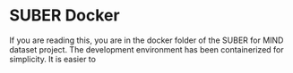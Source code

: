 # SUBER Docker

If you are reading this, you are in the docker folder of the SUBER for MIND dataset project.
The development environment has been containerized for simplicity.  It is easier to  